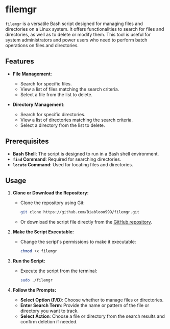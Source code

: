 # filemgr

`filemgr` is a versatile Bash script designed for managing files and directories on a Linux system. It offers functionalities to search for files and directories, as well as to delete or modify them. This tool is useful for system administrators and power users who need to perform batch operations on files and directories.

## Features

- **File Management**: 
  - Search for specific files.
  - View a list of files matching the search criteria.
  - Select a file from the list to delete.

- **Directory Management**:
  - Search for specific directories.
  - View a list of directories matching the search criteria.
  - Select a directory from the list to delete.

## Prerequisites

- **Bash Shell**: The script is designed to run in a Bash shell environment.
- **`find` Command**: Required for searching directories.
- **`locate` Command**: Used for locating files and directories.

## Usage

1. **Clone or Download the Repository:**
   - Clone the repository using Git:
     ```bash
     git clone https://github.com/Diablooo999/filemgr.git
     ```
   - Or download the script file directly from the [GitHub repository](https://github.com/Diablooo999/filemgr).

2. **Make the Script Executable:**
   - Change the script's permissions to make it executable:
     ```bash
     chmod +x filemgr
     ```

3. **Run the Script:**
   - Execute the script from the terminal:
     ```bash
     sudo ./filemgr
     ```

4. **Follow the Prompts:**
   - **Select Option (F/D)**: Choose whether to manage files or directories.
   - **Enter Search Term**: Provide the name or pattern of the file or directory you want to track.
   - **Select Action**: Choose a file or directory from the search results and confirm deletion if needed.

